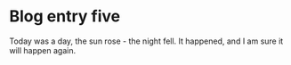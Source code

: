 # Blog entry five

Today was a day, the sun rose - the night fell.
It happened, and I am sure it will happen again. 
